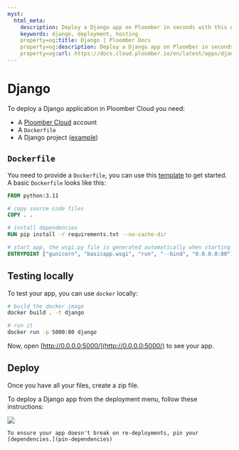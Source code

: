 ```yaml
---
myst:
  html_meta:
    description: Deploy a Django app on Ploomber in seconds with this guide.
    keywords: django, deployment, hosting
    property=og:title: Django | Ploomber Docs
    property=og:description: Deploy a Django app on Ploomber in seconds with this guide.
    property=og:url: https://docs.cloud.ploomber.io/en/latest/apps/django.html
---
```



# Django

To deploy a Django application in Ploomber Cloud you need:

- A [Ploomber Cloud](https://platform.ploomber.io/register?utm_source=django&utm_medium=documentation) account
- A `Dockerfile`
- A Django project ([example](https://github.com/ploomber/doc/blob/main/examples/django/basic-app))


## `Dockerfile`

You need to provide a `Dockerfile`, you can use this [template](https://github.com/ploomber/doc/blob/main/examples/django/basic-app/Dockerfile) to get started. A basic `Dockerfile` looks like this:

```Dockerfile
FROM python:3.11

# copy source code files
COPY . .

# install dependencies
RUN pip install -r requirements.txt --no-cache-dir

# start app, the wsgi.py file is generated automatically when starting a Django project
ENTRYPOINT ["gunicorn", "basicapp.wsgi", "run", "--bind", "0.0.0.0:80"]
```

## Testing locally

To test your app, you can use `docker` locally:

```sh
# build the docker image
docker build . -t django

# run it
docker run -p 5000:80 django
```

Now, open [http://0.0.0.0:5000/](http://0.0.0.0:5000/) to see your app.


## Deploy

Once you have all your files, create a zip file.

To deploy a Django app from the deployment menu, follow these instructions:

![](../static/docker.png)


```{tip}
To ensure your app doesn't break on re-deployments, pin your [dependencies.](pin-dependencies)
```